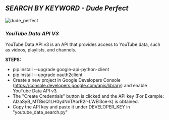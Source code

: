 ## _SEARCH BY KEYWORD - Dude Perfect_

![dude_perfect](https://user-images.githubusercontent.com/36114089/45137246-6c389800-b16d-11e8-92ee-dac45ddb57f9.png)

### _YouTube Data API V3_
YouTube Data API v3 is an API that provides access to YouTube data, such as videos, playlists, and channels.

**STEPS:**
- pip install --upgrade google-api-python-client
- pip install --upgrade oauth2client
- Create a new project in Google Developers Console (https://console.developers.google.com/apis/library) and enable YouTube Data API v3.
- The "Create Credentials" button is clicked and the API key (For Example: AIzaSyB_MTBisQ1LH0ydNnTAorR2r-LWEl3oe-k) is obtained. 
- Copy the API key and paste it under DEVELOPER_KEY in "youtube_data_search.py"

